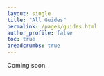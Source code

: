 ```yaml
---
layout: single
title: "All Guides"
permalink: /pages/guides.html
author_profile: false
toc: true
breadcrumbs: true
---
```


Coming soon.
